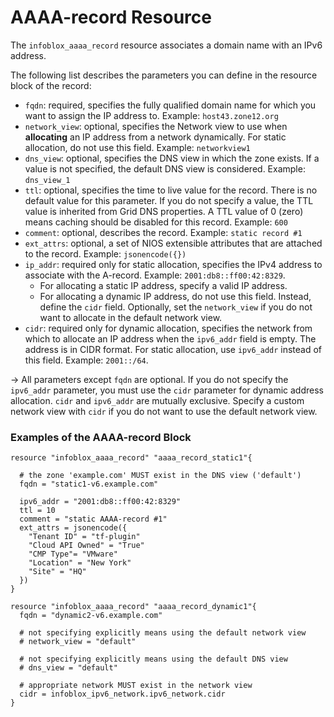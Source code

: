 # AAAA-record Resource

The `infoblox_aaaa_record` resource associates a domain name with an IPv6 address.

The following list describes the parameters you can define in the resource block of the record:

* `fqdn`: required, specifies the fully qualified domain name for which you want to assign the IP address to. Example: `host43.zone12.org`
* `network_view`: optional, specifies the Network view to use when **allocating** an IP address from a network dynamically. For static allocation, do not use this field. Example: `networkview1`
* `dns_view`: optional, specifies the DNS view in which the zone exists. If a value is not specified, the default DNS view is considered. Example: `dns_view_1`
* `ttl`: optional, specifies the time to live value for the record. There is no default value for this parameter. If you do not specify a value, the TTL value is inherited from Grid DNS properties. A TTL value of 0 (zero) means caching should be disabled for this record. Example: `600`
* `comment`: optional, describes the record. Example: `static record #1`
* `ext_attrs`: optional, a set of NIOS extensible attributes that are attached to the record. Example: `jsonencode({})`
* `ip_addr`: required only for static allocation, specifies the IPv4 address to associate with the A-record. Example: `2001:db8::ff00:42:8329`.
    * For allocating a static IP address, specify a valid IP address.
    * For allocating a dynamic IP address, do not use this field. Instead, define the `cidr` field. Optionally, set the `network_view` if you do not want to allocate in the default network view.
* `cidr`: required only for dynamic allocation, specifies the network from which to allocate an IP address when the `ipv6_addr` field is empty. The address is in CIDR format. For static allocation, use `ipv6_addr` instead of this field. Example: `2001::/64`.

-> All parameters except `fqdn` are optional. If you do not specify the `ipv6_addr` parameter, you must use the `cidr` parameter for dynamic address allocation. `cidr` and `ipv6_addr` are mutually exclusive. Specify a custom network view with `cidr` if you do not want to use the default network view.

### Examples of the AAAA-record Block

```hcl
resource "infoblox_aaaa_record" "aaaa_record_static1"{

  # the zone 'example.com' MUST exist in the DNS view ('default')
  fqdn = "static1-v6.example.com"

  ipv6_addr = "2001:db8::ff00:42:8329"
  ttl = 10
  comment = "static AAAA-record #1"
  ext_attrs = jsonencode({
    "Tenant ID" = "tf-plugin"
    "Cloud API Owned" = "True"
    "CMP Type"= "VMware"
    "Location" = "New York"
    "Site" = "HQ"
  })
}

resource "infoblox_aaaa_record" "aaaa_record_dynamic1"{
  fqdn = "dynamic2-v6.example.com"

  # not specifying explicitly means using the default network view
  # network_view = "default"

  # not specifying explicitly means using the default DNS view
  # dns_view = "default"

  # appropriate network MUST exist in the network view
  cidr = infoblox_ipv6_network.ipv6_network.cidr
}
```
